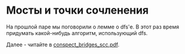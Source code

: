 # Мосты и точки сочленения

На прошлой паре мы поговорили о лемме о dfs'е. В этот раз время придумать какой-нибудь алгоритм, использующий dfs.

Далее - читайте в [conspect_bridges_scc.pdf](conspect_bridges_scc.pdf).

